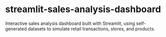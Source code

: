 # streamlit-sales-analysis-dashboard
Interactive sales analysis dashboard built with Streamlit, using self-generated datasets to simulate retail transactions, stores, and products.

